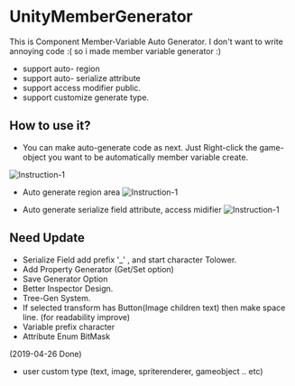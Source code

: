 # UnityMemberGenerator
 This is Component Member-Variable Auto Generator.
 I don't want to write annoying code :(
 so i made member variable generator :)
 

  * support auto- region 
  * support auto- serialize attribute
  * support access modifier public.
  * support customize generate type. 
  
 ## How to use it?

* You can make auto-generate code as next.
   Just Right-click the game-object you want to be automatically member variable create.
 
![Instruction-1](https://github.com/shlifedev/UnityUGUIMemberGenerator/blob/master/ScreenShots/inst1.gif)


* Auto generate region area
![Instruction-1](https://github.com/shlifedev/UnityUGUIMemberGenerator/blob/master/ScreenShots/inst2.gif)


* Auto generate serialize field attribute, access midifier 
![Instruction-1](https://github.com/shlifedev/UnityUGUIMemberGenerator/blob/master/ScreenShots/inst3.gif)


 ## Need Update  
  - Serialize Field add prefix '_' , and start character Tolower.
  - Add Property Generator (Get/Set option)
  - Save Generator Option
  - Better Inspector Design.
  - Tree-Gen System.
  - If selected transform has Button(Image children text) then make space line. (for readability improve)
  - Variable prefix character
  - Attribute Enum BitMask
  
  (2019-04-26 Done)
  * user custom type (text, image, spriterenderer, gameobject .. etc)
   
  
